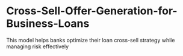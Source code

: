 # Cross-Sell-Offer-Generation-for-Business-Loans
This model helps banks optimize their loan cross-sell strategy while managing risk effectively
